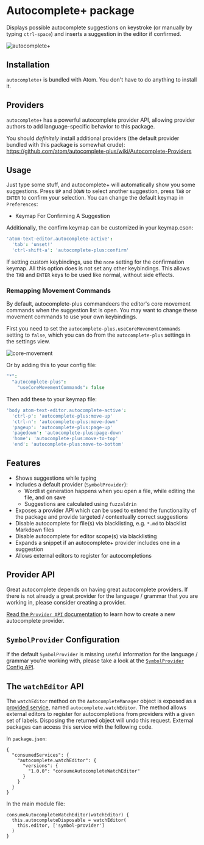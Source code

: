 # Autocomplete+ package

Displays possible autocomplete suggestions on keystroke (or manually by typing `ctrl-space`) and inserts a suggestion in the editor if confirmed.

![autocomplete+](https://cloud.githubusercontent.com/assets/744740/7656861/9fb8bcc4-faea-11e4-9814-9dca218ded93.png)

## Installation

`autocomplete+` is bundled with Atom. You don't have to do anything to install it.

## Providers

`autocomplete+` has a powerful autocomplete provider API, allowing provider authors to add language-specific behavior to this package.

You should *definitely* install additional providers (the default provider bundled with this package is somewhat crude): https://github.com/atom/autocomplete-plus/wiki/Autocomplete-Providers

## Usage

Just type some stuff, and autocomplete+ will automatically show you some suggestions.
Press `UP` and `DOWN` to select another suggestion, press `TAB` or `ENTER` to confirm your selection. You can change the default keymap in `Preferences`:

* Keymap For Confirming A Suggestion

Additionally, the confirm keymap can be customized in your keymap.cson:

```coffeescript
'atom-text-editor.autocomplete-active':
  'tab': 'unset!'
  'ctrl-shift-a': 'autocomplete-plus:confirm'
```

If setting custom keybindings, use the `none` setting for the confirmation keymap. All this option does is not set any other keybindings. This allows the `TAB` and `ENTER` keys to be used like normal, without side effects.

### Remapping Movement Commands

By default, autocomplete-plus commandeers the editor's core movement commands when the suggestion list is open. You may want to change these movement commands to use your own keybindings.

First you need to set the `autocomplete-plus.useCoreMovementCommands` setting to `false`, which you can do from the `autocomplete-plus` settings in the settings view.

![core-movement](https://cloud.githubusercontent.com/assets/69169/8839134/72a9c7e6-3087-11e5-9d1f-8d3d15961327.jpg)

Or by adding this to your config file:

```coffee
"*":
  "autocomplete-plus":
    "useCoreMovementCommands": false
```

Then add these to your keymap file:

```coffeescript
'body atom-text-editor.autocomplete-active':
  'ctrl-p': 'autocomplete-plus:move-up'
  'ctrl-n': 'autocomplete-plus:move-down'
  'pageup': 'autocomplete-plus:page-up'
  'pagedown': 'autocomplete-plus:page-down'
  'home': 'autocomplete-plus:move-to-top'
  'end': 'autocomplete-plus:move-to-bottom'
```

## Features

* Shows suggestions while typing
* Includes a default provider (`SymbolProvider`):
  * Wordlist generation happens when you open a file, while editing the file, and on save
  * Suggestions are calculated using `fuzzaldrin`
* Exposes a provider API which can be used to extend the functionality of the package and provide targeted / contextually correct suggestions
* Disable autocomplete for file(s) via blacklisting, e.g. `*.md` to blacklist Markdown files
* Disable autocomplete for editor scope(s) via blacklisting
* Expands a snippet if an autocomplete+ provider includes one in a suggestion
* Allows external editors to register for autocompletions

## Provider API

Great autocomplete depends on having great autocomplete providers. If there is not already a great provider for the language / grammar that you are working in, please consider creating a provider.

[Read the `Provider API` documentation](https://github.com/atom/autocomplete-plus/wiki/Provider-API) to learn how to create a new autocomplete provider.

## `SymbolProvider` Configuration

If the default `SymbolProvider` is missing useful information for the language / grammar you're working with, please take a look at the [`SymbolProvider` Config API](https://github.com/atom/autocomplete-plus/wiki/SymbolProvider-Config-API).

## The `watchEditor` API

The `watchEditor` method on the `AutocompleteManager` object is exposed as a [provided service](http://flight-manual.atom.io/behind-atom/sections/interacting-with-other-packages-via-services/), named `autocomplete.watchEditor`. The method allows external editors to register for autocompletions from providers with a given set of labels. Disposing the returned object will undo this request. External packages can access this service with the following code.

In `package.json`:
```
{
  "consumedServices": {
    "autocomplete.watchEditor": {
      "versions": {
        "1.0.0": "consumeAutocompleteWatchEditor"
      }
    }
  }
}
```
In the main module file:
```
consumeAutocompleteWatchEditor(watchEditor) {
  this.autocompleteDisposable = watchEditor(
    this.editor, ['symbol-provider']
  )
}
```
